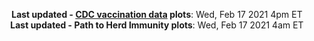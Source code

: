 <p align="center">
    <b>Last updated - <a href="https://covid.cdc.gov/covid-data-tracker/#vaccinations" target="_blank">CDC vaccination data</a> plots</b>: Wed, Feb 17 2021 4pm ET<br>
    <b>Last updated - Path to Herd Immunity plots</b>: Wed, Feb 17 2021 4am ET
    </p>